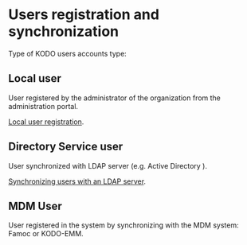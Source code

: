 # Users registration and synchronization

Type of KODO users accounts type:

## Local user

User registered by the administrator of the organization from the administration portal.

[Local user registration](https://github.com/storware/storware-kodo-organization-manual/tree/79d050037ebc8535925c8b82c7c0cd7b6da604f0/users/registration_local.md).

## Directory Service user

User synchronized with LDAP server \(e.g. Active Directory \).

[Synchronizing users with an LDAP server](https://github.com/storware/storware-kodo-organization-manual/tree/79d050037ebc8535925c8b82c7c0cd7b6da604f0/users/registration_ldap.md).

## MDM User

User registered in the system by synchronizing with the MDM system: Famoc or KODO-EMM.

